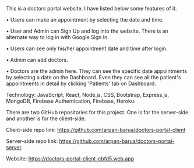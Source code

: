 This is a doctors portal website. I have listed below some features of it.

•	Users can make an appointment by selecting the date and time.

•	User and Admin can Sign Up and log into the website. There is an alternate way to log in with Google Sign In.

•	Users can see only his/her appointment date and time after login.

•	Admin can add doctors.

•	Doctors are the admin here. They can see the specific date appointments by selecting a date on the Dashboard. Even they can see all the patient's appointments in detail by clicking 'Patients' tab on Dashboard.

Technology: JavaScript, React, Node.js, CSS, Bootstrap, Express.js, MongoDB, Firebase Authentication, Firebase, Heroku.

There are two GitHub repositories for this project. One is for the server-side and another is for the client-side.

Client-side repo link: https://github.com/arpan-barua/doctors-portal-client

Server-side repo link: https://github.com/arpan-barua/doctors-portal-server

Website: https://doctors-portal-client-cbfd5.web.app
